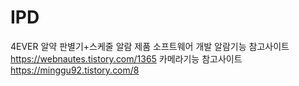 # IPD
4EVER 알약 판별기+스케줄 알람 제품 소프트웨어 개발
알람기능 참고사이트 https://webnautes.tistory.com/1365
카메라기능 참고사이트 https://minggu92.tistory.com/8
